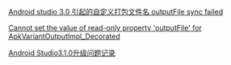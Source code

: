 [Android studio 3.0 引起的自定义打包文件名 outputFile sync failed](https://blog.csdn.net/sinat_22949049/article/details/78618127)


[Cannot set the value of read-only property 'outputFile' for ApkVariantOutputImpl_Decorated](https://blog.csdn.net/uu00soldier/article/details/78440953)

[Android Studio3.1.0升级问题记录](http://www.cnblogs.com/angel88/p/8715809.html)